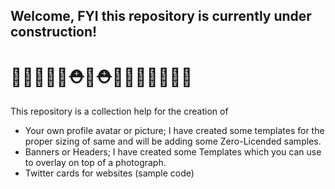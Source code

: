 ## Welcome, FYI this repository is currently under construction!  
# 👷‍♀️👷🏽‍♂️⛑🚧⛑🙅🏿👷🏾👷🏿‍♀️  
This repository is a collection help for the creation of   
- Your own profile avatar or picture; I have created some templates for the proper sizing of same and will be adding some Zero-Licended samples.
- Banners or Headers; I have created some Templates which you can use to overlay on top of a photograph.
- Twitter cards for websites (sample code)

